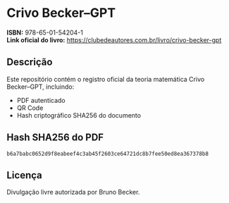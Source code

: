 # Crivo Becker–GPT

**ISBN:** 978-65-01-54204-1  
**Link oficial do livro:** https://clubedeautores.com.br/livro/crivo-becker-gpt

## Descrição

Este repositório contém o registro oficial da teoria matemática Crivo Becker–GPT, incluindo:

- PDF autenticado
- QR Code
- Hash criptográfico SHA256 do documento

## Hash SHA256 do PDF

`b6a7babc0652d9f8eabeef4c3ab45f2603ce64721dc8b7fee50ed8ea367378b8`

## Licença

Divulgação livre autorizada por Bruno Becker.
